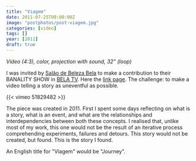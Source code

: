 ```yaml
---
title: "Viagem"
date: 2011-07-25T00:00:00Z
image: "postphotos/post-viagem.jpg"
categories: [video]
tags: []
year: [2011]
draft: true
---
```


_Video (4:3), color, projection with sound, 32” (loop)_

I was invited by [Salão de Beleza Bela][1] to make a contribution to their BANALITY SHOW in [BELA TV][2]. Here the [link page][3]. The challenge: to make a video telling a story as uneventful as possible.
<!--more-->

{{< vimeo 51829482 >}}

The piece was created in 2011. First I spent some days reflecting on what is a story, what is an event, and what are the relationships and interdependencies between both these concepts. I realised that, unlike most of my work, this one would not be the result of an iterative process comprehending experiments, failures and detours.
This story would not be created, but found. This is the story I found.

An English title for "Viagem" would be "Journey".

[1]: http://alebazeleb.blogspot.com
[2]: https://vimeo.com/alebazeleb
[3]: https://www.facebook.com/pages/BELA-TV/166857643423490
